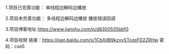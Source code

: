 1.项目已完善功能：
单线程边解码边播放

2.项目未完善功能：
多线程边解码边播放
播放错误回调

3.项目博客地址
https://www.jianshu.com/p/d8300535bbf0

4.项目视频
链接：https://pan.baidu.com/s/1CbXdB9kzvvSTozeFD2ZRHw
密码：cse5



